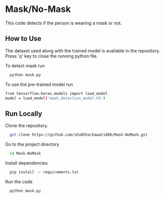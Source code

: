 
# Mask/No-Mask

This code detects if the person is 
wearing a mask or not.










## How to Use

The dataset used along with the 
trained model is available in the 
repository. Press 'q' key to close 
the running python file. 


To detect mask run

```bash
  python mask.py
```
To use the pre-trained model run
```bash
from tensorflow.keras.models import load_model
model = load_model('mask_detection_model.h5')
```
## Run Locally

Clone the repository.

```bash
  git clone https://github.com/shubhharkawat1406/Mask-NoMask.git
```

Go to the project directory

```bash
  cd Mask-NoMask
```

Install dependencies

```bash
  pip install -r requirements.txt
```

Run the code

```bash
  python mask.py
```



